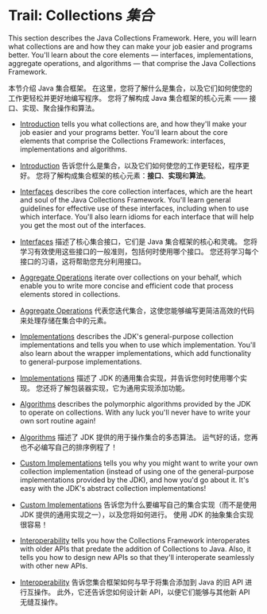 # Trail: Collections _集合_


This section describes the Java Collections Framework. 
Here, you will learn what collections are and how they can make your job easier and programs better. 
You'll learn about the core elements — interfaces, implementations, aggregate operations, and algorithms — that comprise the Java Collections Framework.


本节介绍 Java 集合框架。
在这里，您将了解什么是集合，以及它们如何使您的工作更轻松并更好地编写程序。
您将了解构成 Java 集合框架的核心元素 —— 接口、实现、聚合操作和算法。


* [Introduction](https://docs.oracle.com/javase/tutorial/collections/intro/index.html) tells you what collections are, and how they'll make your job easier and your programs better. 
  You'll learn about the core elements that comprise the Collections Framework: interfaces, implementations and algorithms.

* [Introduction](./intro/index.md) 告诉您什么是集合，以及它们如何使您的工作更轻松，程序更好。
  您将了解构成集合框架的核心元素：**接口**、**实现**和**算法**。

* [Interfaces](https://docs.oracle.com/javase/tutorial/collections/interfaces/index.html) describes the core collection interfaces, which are the heart and soul of the Java Collections Framework. 
  You'll learn general guidelines for effective use of these interfaces, including when to use which interface. 
  You'll also learn idioms for each interface that will help you get the most out of the interfaces.

* [Interfaces](./interfaces/index.md) 描述了核心集合接口，它们是 Java 集合框架的核心和灵魂。
  您将学习有效使用这些接口的一般准则，包括何时使用哪个接口。
  您还将学习每个接口的习语，这将帮助您充分利用接口。

* [Aggregate Operations](https://docs.oracle.com/javase/tutorial/collections/streams/index.html) iterate over collections on your behalf, which enable you to write more concise and efficient code that process elements stored in collections.

* [Aggregate Operations](./streams/index.md) 代表您迭代集合，这使您能够编写更简洁高效的代码来处理存储在集合中的元素。

* [Implementations](https://docs.oracle.com/javase/tutorial/collections/implementations/index.html) describes the JDK's general-purpose collection implementations and tells you when to use which implementation. 
  You'll also learn about the wrapper implementations, which add functionality to general-purpose implementations.

* [Implementations](./implementations/index.md) 描述了 JDK 的通用集合实现，并告诉您何时使用哪个实现。
  您还将了解包装器实现，它为通用实现添加功能。

* [Algorithms](https://docs.oracle.com/javase/tutorial/collections/algorithms/index.html) describes the polymorphic algorithms provided by the JDK to operate on collections. 
  With any luck you'll never have to write your own sort routine again!

* [Algorithms](./algorithms/index.md) 描述了 JDK 提供的用于操作集合的多态算法。
  运气好的话，您再也不必编写自己的排序例程了！

* [Custom Implementations](https://docs.oracle.com/javase/tutorial/collections/custom-implementations/index.html) tells you why you might want to write your own collection implementation (instead of using one of the general-purpose implementations provided by the JDK), and how you'd go about it. 
  It's easy with the JDK's abstract collection implementations!

* [Custom Implementations](./custom-implementations/index.md) 告诉您为什么要编写自己的集合实现（而不是使用 JDK 提供的通用实现之一），以及您将如何进行。
  使用 JDK 的抽象集合实现很容易！

* [Interoperability](https://docs.oracle.com/javase/tutorial/collections/interoperability/index.html) tells you how the Collections Framework interoperates with older APIs that predate the addition of Collections to Java. 
  Also, it tells you how to design new APIs so that they'll interoperate seamlessly with other new APIs.

* [Interoperability](./interoperability/index.md) 告诉您集合框架如何与早于将集合添加到 Java 的旧 API 进行互操作。
  此外，它还告诉您如何设计新 API，以便它们能够与其他新 API 无缝互操作。
